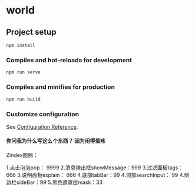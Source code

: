 # world

## Project setup
```
npm install
```

### Compiles and hot-reloads for development
```
npm run serve
```

### Compiles and minifies for production
```
npm run build
```

### Customize configuration
See [Configuration Reference](https://cli.vuejs.org/config/).

#### 你问我为什么写这么个东西？ 因为闲得蛋疼

Zindex图例：

  1.点击泡泡pop： 9999
  2.消息弹出框showMessage：999
  3.过滤面板tags： 666
  3.说明面板explain： 666
  4.底部tabBar：99
  4.顶部searchInput： 99
  4.侧边栏sideBar：99
  5.黑色遮罩层mask：33
  

 
  

